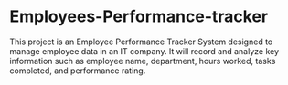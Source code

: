# Employees-Performance-tracker
This project is an Employee Performance Tracker System designed to manage employee data in an IT company. It will record and analyze key information such as employee name, department, hours worked, tasks completed, and performance rating.
